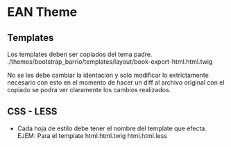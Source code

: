 # EAN Theme

## Templates

Los templates deben ser copiados del tema padre.
./themes/bootstrap_barrio/templates/layout/book-export-html.html.twig

No se les debe cambiar la identacion y solo modificar lo extrictamente necesario
con esto en el momento de hacer un diff al archivo original con el copiado
se podra ver claramente los cambios realizados.


## CSS - LESS

- Cada hoja de estilo debe tener el nombre del template que efecta.
  EJEM:
  Para el template html.html.twig
  html.html.less
